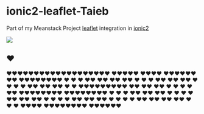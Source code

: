 # ionic2-leaflet-Taieb

Part of my Meanstack Project [leaflet](http://leafletjs.com/) integration in [ionic2](http://ionicframework.com)

![](https://github.com/AlFalahTaieb/)

## ❤
❤❤❤❤❤❤❤❤❤❤❤❤❤❤❤❤❤❤❤                ❤❤❤❤❤                             ❤❤❤❤                        ❤❤❤❤❤❤❤❤                 ❤❤❤❤❤❤❤❤
            ❤                                ❤     ❤                              ❤❤                          ❤❤                           ❤❤         ❤❤
            ❤                               ❤       ❤                             ❤❤                          ❤❤                           ❤❤           ❤
            ❤                              ❤         ❤                            ❤❤                          ❤❤                           ❤❤          ❤
            ❤                             ❤❤❤❤❤❤❤❤❤                           ❤❤                          ❤❤                           ❤❤         ❤
            ❤                            ❤             ❤                          ❤❤                          ❤❤❤❤❤❤❤❤                  ❤❤❤❤❤❤❤❤
            ❤                           ❤               ❤                         ❤❤                          ❤❤                           ❤❤          ❤
            ❤                          ❤                 ❤                        ❤❤                          ❤❤                           ❤❤           ❤
            ❤                         ❤                   ❤                       ❤❤                          ❤❤                           ❤❤          ❤
            ❤                        ❤                     ❤                      ❤❤                          ❤❤                           ❤❤       ❤❤
            ❤                       ❤                       ❤                    ❤❤❤❤                        ❤❤❤❤❤❤❤❤                  ❤❤❤❤❤❤